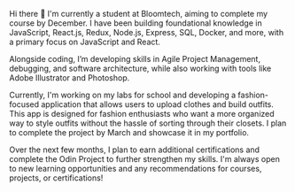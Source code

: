 Hi there 👋
I'm currently a student at Bloomtech, aiming to complete my course by December. I have been building foundational knowledge in JavaScript, React.js, Redux, Node.js, Express, SQL, Docker, and more, with a primary focus on JavaScript and React.

Alongside coding, I’m developing skills in Agile Project Management, debugging, and software architecture, while also working with tools like Adobe Illustrator and Photoshop.

Currently, I'm working on my labs for school and developing a fashion-focused application that allows users to upload clothes and build outfits. This app is designed for fashion enthusiasts who want a more organized way to style outfits without the hassle of sorting through their closets. I plan to complete the project by March and showcase it in my portfolio.

Over the next few months, I plan to earn additional certifications and complete the Odin Project to further strengthen my skills. I'm always open to new learning opportunities and any recommendations for courses, projects, or certifications!  
<!--
**taylersala/taylersala** is a ✨ _special_ ✨ repository because its `README.md` (this file) appears on your GitHub profile.

Here are some ideas to get you started:

- 🔭 I’m currently working on ...
- 🌱 I’m currently learning ...
- 👯 I’m looking to collaborate on ...
- 🤔 I’m looking for help with ...
- 💬 Ask me about ...
- 📫 How to reach me: ...
- 😄 Pronouns: ...
- ⚡ Fun fact: ...
-->
